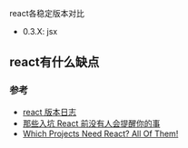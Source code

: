 react各稳定版本对比

- 0.3.X: jsx

## react有什么缺点


### 参考
- [react 版本日志](https://github.com/facebook/react/blob/master/CHANGELOG.md)  
- [那些入坑 React 前没有人会提醒你的事](https://github.com/dt-fe/weekly/issues/13)
- [Which Projects Need React? All Of Them!](https://css-tricks.com/projects-need-react/)